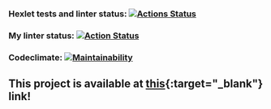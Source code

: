 ### Hexlet tests and linter status: [![Actions Status](https://github.com/maretov/frontend-project-11/actions/workflows/hexlet-check.yml/badge.svg)](https://github.com/maretov/frontend-project-11/actions)

### My linter status: [![Action Status](https://github.com/maretov/frontend-project-46/workflows/lint-and-test/badge.svg)](https://github.com/maretov/frontend-project-46/actions)

### Codeclimate: [![Maintainability](https://api.codeclimate.com/v1/badges/77b908fc484872db86f7/maintainability)](https://codeclimate.com/github/maretov/frontend-project-11/maintainability)

## This project is available at [this](https://frontend-project-11-alpha-virid.vercel.app/){:target="_blank"} link!
